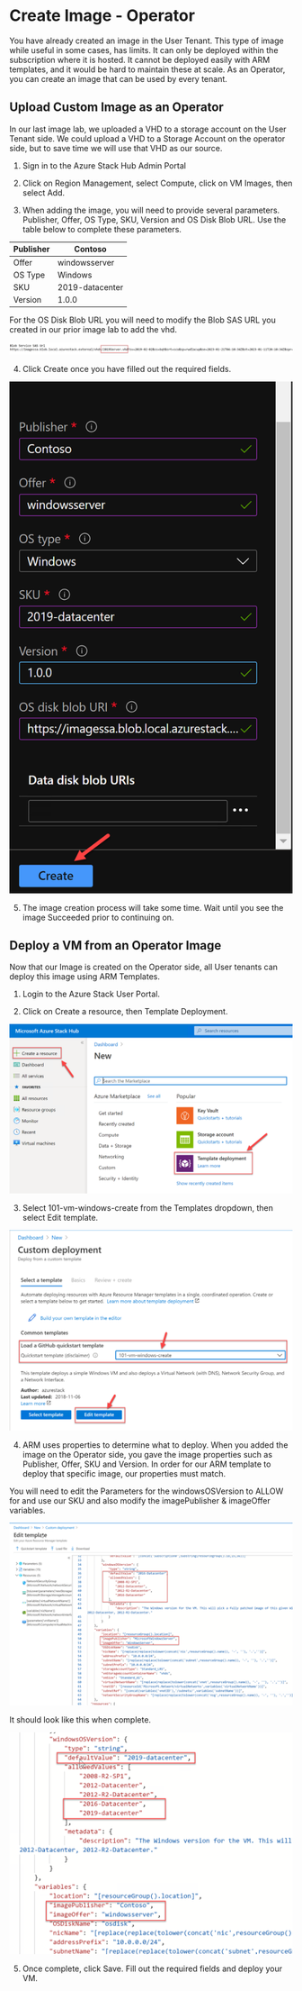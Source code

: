 # Create Image - Operator

You have already created an image in the User Tenant. This type of image while useful in some cases, has limits. It can only be deployed within the subscription where it is hosted. It cannot be deployed easily with ARM templates, and it would be hard to maintain these at scale.
 As an Operator, you can create an image that can be used by every tenant.

## Upload Custom Image as an Operator

In our last image lab, we uploaded a VHD to a storage account on the User Tenant side. We could upload a VHD to a Storage Account on the operator side, but to save time we will use that VHD as our source.

1. Sign in to the Azure Stack Hub Admin Portal


2. Click on Region Management, select Compute, click on VM Images, then select Add.


3. When adding the image, you will need to provide several parameters. Publisher, Offer, OS Type, SKU, Version and OS Disk Blob URL. Use the table below to complete these parameters.


| Publisher | Contoso |
| --- | --- |
| Offer | windowsserver |
| OS Type | Windows |
| SKU | 2019-datacenter |
| Version | 1.0.0 |

For the OS Disk Blob URL you will need to modify the Blob SAS URL you created in our prior image lab to add the vhd.

![](images/Picture1.png)

4. Click Create once you have filled out the required fields.

![](images/Picture2.png)

5. The image creation process will take some time. Wait until you see the image Succeeded prior to continuing on.

## Deploy a VM from an Operator Image

Now that our Image is created on the Operator side, all User tenants can deploy this image using ARM Templates.

1. Login to the Azure Stack User Portal.


2. Click on Create a resource, then Template Deployment.

![](images/Picture3.png)

3. Select 101-vm-windows-create from the Templates dropdown, then select Edit template.

![](images/Picture4.png)

4. ARM uses properties to determine what to deploy. When you added the image on the Operator side, you gave the image properties such as Publisher, Offer, SKU and Version. In order for our ARM template to deploy that specific image, our properties must match.

You will need to edit the Parameters for the windowsOSVersion to ALLOW for and use our SKU and also modify the imagePublisher & imageOffer variables.

![](images/Picture5.png)

It should look like this when complete.

![](images/Picture6.png)


5. Once complete, click Save. Fill out the required fields and deploy your VM.